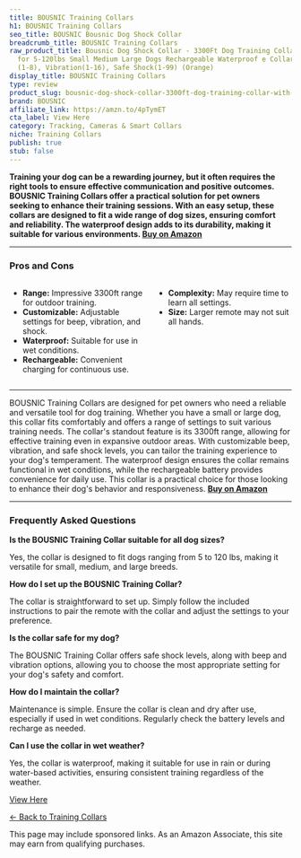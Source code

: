 ```yaml
---
title: BOUSNIC Training Collars
h1: BOUSNIC Training Collars
seo_title: BOUSNIC Bousnic Dog Shock Collar
breadcrumb_title: BOUSNIC Training Collars
raw_product_title: Bousnic Dog Shock Collar - 3300Ft Dog Training Collar with Remote
  for 5-120lbs Small Medium Large Dogs Rechargeable Waterproof e Collar with Beep
  (1-8), Vibration(1-16), Safe Shock(1-99) (Orange)
display_title: BOUSNIC Training Collars
type: review
product_slug: bousnic-dog-shock-collar-3300ft-dog-training-collar-with-remote-for-5-1-5000cf1f
brand: BOUSNIC
affiliate_link: https://amzn.to/4pTymET
cta_label: View Here
category: Tracking, Cameras & Smart Collars
niche: Training Collars
publish: true
stub: false
---
```


<div id="intro" class="full-width">
  <p><strong>Training your dog can be a rewarding journey, but it often requires the right tools to ensure effective communication and positive outcomes. BOUSNIC Training Collars offer a practical solution for pet owners seeking to enhance their training sessions. With an easy setup, these collars are designed to fit a wide range of dog sizes, ensuring comfort and reliability. The waterproof design adds to its durability, making it suitable for various environments. </strong><a href="https://amzn.to/4pTymET" rel="nofollow sponsored noopener" target="_blank"><strong>Buy on Amazon</strong></a></p>
</div>

<hr />
<h3 id="pros-cons">Pros and Cons</h3>
<div class="pc-grid" style="display:grid;grid-template-columns:1fr 1fr;gap:16px;">
  <ul>
    <li><strong>Range:</strong> Impressive 3300ft range for outdoor training.</li>
    <li><strong>Customizable:</strong> Adjustable settings for beep, vibration, and shock.</li>
    <li><strong>Waterproof:</strong> Suitable for use in wet conditions.</li>
    <li><strong>Rechargeable:</strong> Convenient charging for continuous use.</li>
  </ul>
  <ul>
    <li><strong>Complexity:</strong> May require time to learn all settings.</li>
    <li><strong>Size:</strong> Larger remote may not suit all hands.</li>
  </ul>
</div>
<hr />

<div class="full-width">
  <p>BOUSNIC Training Collars are designed for pet owners who need a reliable and versatile tool for dog training. Whether you have a small or large dog, this collar fits comfortably and offers a range of settings to suit various training needs. The collar's standout feature is its 3300ft range, allowing for effective training even in expansive outdoor areas. With customizable beep, vibration, and safe shock levels, you can tailor the training experience to your dog's temperament. The waterproof design ensures the collar remains functional in wet conditions, while the rechargeable battery provides convenience for daily use. This collar is a practical choice for those looking to enhance their dog's behavior and responsiveness. <a href="https://amzn.to/4pTymET" rel="nofollow sponsored noopener" target="_blank"><strong>Buy on Amazon</strong></a></p>
</div>

<hr />
<h3 id="faqs">Frequently Asked Questions</h3>

<p><strong>Is the BOUSNIC Training Collar suitable for all dog sizes?</strong></p>
<p>Yes, the collar is designed to fit dogs ranging from 5 to 120 lbs, making it versatile for small, medium, and large breeds.</p>

<p><strong>How do I set up the BOUSNIC Training Collar?</strong></p>
<p>The collar is straightforward to set up. Simply follow the included instructions to pair the remote with the collar and adjust the settings to your preference.</p>

<p><strong>Is the collar safe for my dog?</strong></p>
<p>The BOUSNIC Training Collar offers safe shock levels, along with beep and vibration options, allowing you to choose the most appropriate setting for your dog's safety and comfort.</p>

<p><strong>How do I maintain the collar?</strong></p>
<p>Maintenance is simple. Ensure the collar is clean and dry after use, especially if used in wet conditions. Regularly check the battery levels and recharge as needed.</p>

<p><strong>Can I use the collar in wet weather?</strong></p>
<p>Yes, the collar is waterproof, making it suitable for use in rain or during water-based activities, ensuring consistent training regardless of the weather.</p>
<p><a class="btn" href="https://amzn.to/4pTymET" target="_blank" rel="nofollow sponsored noopener">View Here</a></p>
<p><a href="/roundups/tracking-cameras-smart-collars/training-collars/">← Back to Training Collars</a></p>
<aside class="disclosure">This page may include sponsored links. As an Amazon Associate, this site may earn from qualifying purchases.</aside>
